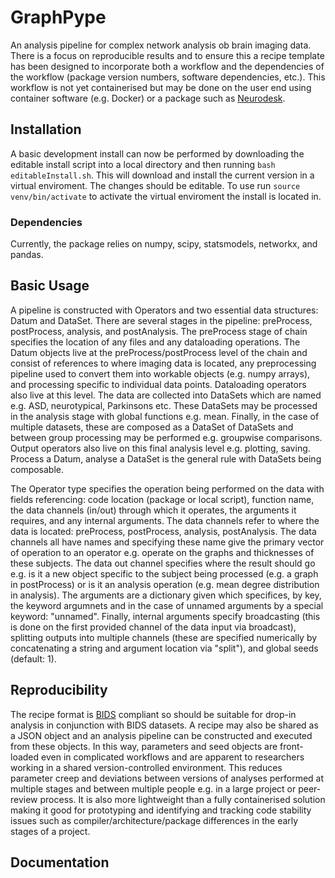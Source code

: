 # GraphPype
An analysis pipeline for complex network analysis ob brain imaging data. There is a focus on reproducible results and to ensure this a recipe template has been designed to incorporate both a workflow and the dependencies of the workflow (package version numbers, software dependencies, etc.). This workflow is not yet containerised but may be done on the user end using container software (e.g. Docker) or a package such as [Neurodesk](https://www.nature.com/articles/s41592-023-02145-x).

## Installation
A basic development install can now be performed by downloading the editable install script into a local directory and then running `bash editableInstall.sh`. This will download and install the current version in a virtual enviroment. The changes should be editable. To use run `source venv/bin/activate` to activate the virtual enviroment the install is located in. 

### Dependencies
Currently, the package relies on numpy, scipy, statsmodels, networkx, and pandas.

## Basic Usage
A pipeline is constructed with Operators and two essential data structures: Datum and DataSet. There are several stages in the pipeline: preProcess, postProcess, analysis, and postAnalysis. The preProcess stage of chain specifies the location of any files and any dataloading operations. The Datum objects live at the preProcess/postProcess level of the chain and consist of references to where imaging data is located, any preprocessing pipeline used to convert them into workable objects (e.g. numpy arrays), and processing specific to individual data points. Dataloading operators also live at this level. The data are collected into DataSets which are named e.g. ASD, neurotypical, Parkinsons etc. These DataSets may be processed in the analysis stage with global functions e.g. mean. Finally, in the case of multiple datasets, these are composed as a DataSet of DataSets and between group processing may be performed e.g. groupwise comparisons. Output operators also live on this final analysis level e.g. plotting, saving. Process a Datum, analyse a DataSet is the general rule with DataSets being composable.

The Operator type specifies the operation being performed on the data with fields referencing: code location (package or local script), function name, the data channels (in/out) through which it operates, the arguments it requires, and any internal arguments. The data channels refer to where the data is located: preProcess, postProcess, analysis, postAnalysis. The data channels all have names and specifying these name give the primary vector of operation to an operator e.g. operate on the graphs and thicknesses of these subjects. The data out channel specifies where the result should go e.g. is it a new object specific to the subject being processed (e.g. a graph in postProcess) or is it an analysis operation (e.g. mean degree distribution in analysis). The arguments are a dictionary given which specifices, by key, the keyword argumnets and in the case of unnamed arguments by a special keyword: "unnamed". Finally, internal arguments specify broadcasting (this is done on the first provided channel of the data input via broadcast), splitting outputs into multiple channels (these are specified numerically by concatenating a string and argument location via "split"), and global seeds (default: 1).

## Reproducibility
The recipe format is [BIDS](https://bids.neuroimaging.io/) compliant so should be suitable for drop-in analysis in conjunction with BIDS datasets. A recipe may also be shared as a JSON object and an analysis pipeline can be constructed and executed from these objects. In this way, parameters and seed objects are front-loaded even in complicated workflows and are apparent to researchers working in a shared version-controlled environment. This reduces parameter creep and deviations between versions of analyses performed at multiple stages and between multiple people e.g. in a large project or peer-review process. It is also more lightweight than a fully containerised solution making it good for prototyping and identifying and tracking code stability issues such as compiler/architecture/package differences in the early stages of a project.

## Documentation

